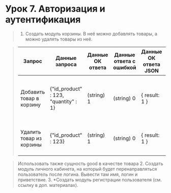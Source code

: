 # Урок 7. Авторизация и аутентификация

> 1. Создать модуль корзины. В неё можно добавлять товары, а можно удалять товары из неё.

> | Запрос | Данные запроса | Данные ОК ответа | Данные ответа с ошибкой | Данные ОК ответа JSON | Данные ответа JSON с ошибкой | Комментарий |
> | ------ | ------ | ------- | ------- | ------- | ------- | ------- |
> | Добавить товар в корзину | {"id_product" : 123, "quantity" : 1} | (string) 1 | (string) 0 | { result: 1 } | { result: 0, errorMessage : "Сообщение об ошибке" } | Подразумевается, что целевая корзина пользователя идентифицируется на стороне сервера |
> | Удалить товар из корзины | {"id_product" : 123} | (string) 1 | (string) 0 | { result: 1 } | { result: 0, errorMessage : "Сообщение об ошибке" } | |


> Использовать также сущность good в качестве товара
> 2. Создать модуль личного кабинета, на который будет перенаправляться пользователь после логина. Вывести там имя, логин и приветствие.
> 3. *Создать модуль регистрации пользователя (см. ссылку в доп. материалах).
